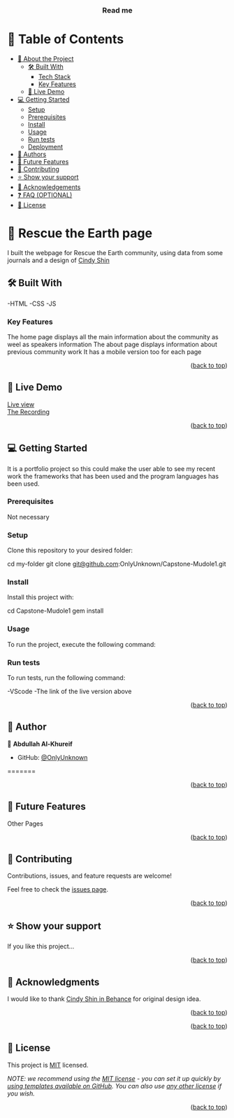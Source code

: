 <a name="readme-top"></a>

<!--
HOW TO USE:
This is an example of how you may give instructions on setting up your project locally.

Modify this file to match your project and remove sections that don't apply.

REQUIRED SECTIONS:
- Table of Contents
- About the Project
  - Built With
  - Live Demo
- Getting Started
- Authors
- Future Features
- Contributing
- Show your support
- Acknowledgements
- License

OPTIONAL SECTIONS:
- FAQ

After you're finished please remove all the comments and instructions!
-->

<div align="center">
  <!-- You are encouraged to replace this logo with your own! Otherwise you can also remove it. -->
  <img/>
  <br/>

  <h3><b>Read me</b></h3>

</div>

<!-- TABLE OF CONTENTS -->

# 📗 Table of Contents

- [📖 About the Project](#about-project)
  - [🛠 Built With](#built-with)
    - [Tech Stack](#tech-stack)
    - [Key Features](#key-features)
  - [🚀 Live Demo](#live-demo)
- [💻 Getting Started](#getting-started)
  - [Setup](#setup)
  - [Prerequisites](#prerequisites)
  - [Install](#install)
  - [Usage](#usage)
  - [Run tests](#run-tests)
  - [Deployment](#triangular_flag_on_post-deployment)
- [👥 Authors](#authors)
- [🔭 Future Features](#future-features)
- [🤝 Contributing](#contributing)
- [⭐️ Show your support](#support)
- [🙏 Acknowledgements](#acknowledgements)
- [❓ FAQ (OPTIONAL)](#faq)
- [📝 License](#license)

<!-- PROJECT DESCRIPTION -->


# 📖 Rescue the Earth page <a name="about-project"></a>

I built the webpage for Rescue the Earth community,
using data from some journals and a design of <a href="https://www.behance.net/adagio07">Cindy Shin<a> 


## 🛠 Built With <a name="built-with"></a>
-HTML
-CSS
-JS


<!-- Features -->

### Key Features <a name="key-features"></a>

The home page displays all the main information about the community as weel as speakers information
The about page displays information about previous community work
It has a mobile version too for each page

<p align="right">(<a href="#readme-top">back to top</a>)</p>

<!-- LIVE DEMO -->

## 🚀 Live Demo <a name="live-demo"></a>

<a href="https://onlyunknown.github.io/Capstone-Mudole1/">Live view</a><br>
<a href="https://www.loom.com/share/9c5d9f4d85cc48f3a8a7a3c053246570">The Recording<a>





<p align="right">(<a href="#readme-top">back to top</a>)</p>

<!-- GETTING STARTED -->

## 💻 Getting Started <a name="getting-started"></a>

It is a portfolio project so this could make the user able to see my recent work
the frameworks that has been used and the program languages has been used.


### Prerequisites

Not necessary


### Setup

Clone this repository to your desired folder:

 cd my-folder
  git clone git@github.com:OnlyUnknown/Capstone-Mudole1.git

<!--
Example commands:

```sh
 
```
--->

### Install

Install this project with:

cd Capstone-Mudole1
  gem install
<!--
Example command:

```sh
```
--->

### Usage

To run the project, execute the following command:

<!--
Example command:

```sh
  rails server
```
--->

### Run tests

To run tests, run the following command:

-VScode 
-The link of the live version above

<!--
Example command:

```sh
  bin/rails test test/models/article_test.rb
```
--->


<!--
Example:

```sh

```
 -->

<p align="right">(<a href="#readme-top">back to top</a>)</p>

<!-- AUTHORS -->

## 👥 Author <a name="authors"></a>


👤 **Abdullah Al-Khureif**

- GitHub: [@OnlyUnknown](https://github.com/OnlyUnknown)

=======



<p align="right">(<a href="#readme-top">back to top</a>)</p>

<!-- FUTURE FEATURES -->

## 🔭 Future Features <a name="future-features"></a>


Other Pages

<p align="right">(<a href="#readme-top">back to top</a>)</p>

<!-- CONTRIBUTING -->

## 🤝 Contributing <a name="contributing"></a>

Contributions, issues, and feature requests are welcome!

Feel free to check the [issues page](../../issues/).

<p align="right">(<a href="#readme-top">back to top</a>)</p>

<!-- SUPPORT -->

## ⭐️ Show your support <a name="support"></a>

If you like this project...

<p align="right">(<a href="#readme-top">back to top</a>)</p>

<!-- ACKNOWLEDGEMENTS -->

## 🙏 Acknowledgments <a name="acknowledgements"></a>


I would like to thank <a href="https://www.behance.net/adagio07">Cindy Shin in Behance<a> for original design idea.

<p align="right">(<a href="#readme-top">back to top</a>)</p>


<p align="right">(<a href="#readme-top">back to top</a>)</p>

<!-- LICENSE -->

## 📝 License <a name="license"></a>

This project is [MIT](./Licence.md) licensed.

_NOTE: we recommend using the [MIT license](https://choosealicense.com/licenses/mit/) - you can set it up quickly by [using templates available on GitHub](https://docs.github.com/en/communities/setting-up-your-project-for-healthy-contributions/adding-a-license-to-a-repository). You can also use [any other license](https://choosealicense.com/licenses/) if you wish._

<p align="right">(<a href="#readme-top">back to top</a>)</p>
